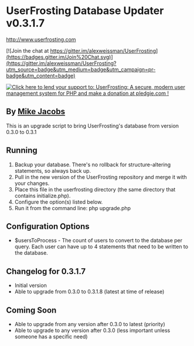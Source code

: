 # UserFrosting Database Updater v0.3.1.7

http://www.userfrosting.com

[![Join the chat at https://gitter.im/alexweissman/UserFrosting](https://badges.gitter.im/Join%20Chat.svg)](https://gitter.im/alexweissman/UserFrosting?utm_source=badge&utm_medium=badge&utm_campaign=pr-badge&utm_content=badge)

[![Click here to lend your support to: UserFrosting: A secure, modern user management system for PHP and make a donation at pledgie.com !](https://pledgie.com/campaigns/29583.png?skin_name=chrome)](https://pledgie.com/campaigns/29583)

## By [Mike Jacobs](http://netrilix.com)

This is an upgrade script to bring UserFrosting's database from version 0.3.0 to 0.3.1

## Running

1. Backup your database. There's no rollback for structure-altering statements, so always back up.
2. Pull in the new version of the UserFrosting repository and merge it with your changes.
3. Place this file in the userfrosting directory (the same directory that contains initialize.php).
4. Configure the option(s) listed below.
5. Run it from the command line:
	php upgrade.php

## Configuration Options
- $usersToProcess - The count of users to convert to the database per query. Each user can have up to 4 statements that need to be written to the database.

## Changelog for 0.3.1.7
- Initial version
- Able to upgrade from 0.3.0 to 0.3.1.8 (latest at time of release)

## Coming Soon
- Able to upgrade from any version after 0.3.0 to latest (priority)
- Able to upgrade to any version after 0.3.0 (less important unless someone has a specific need)
